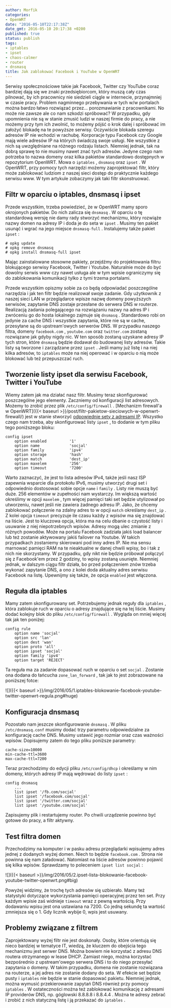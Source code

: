 ```yaml
---
author: Morfik
categories:
- OpenWRT
date: "2016-05-10T22:17:38Z"
date_gmt: 2016-05-10 20:17:38 +0200
published: true
status: publish
tags:
- iptables
- ipset
- chaos-calmer
- router
- dnsmasq
title: Jak zablokować Facebook i YouTube w OpenWRT
---
```


Serwisy społecznościowe takie jak Facebook, Twitter czy YouTube coraz bardziej dają się we znaki
przedsiębiorcom, który muszą cały czas pilnować, by ich pracownicy nie siedzieli ciągle w
internecie, przynajmniej w czasie pracy. Problem nagminnego przebywania w tych w/w portalach można
bardzo łatwo rozwiązać przez... porozmawianie z pracownikami. No może nie zawsze ale co nam szkodzi
spróbować? W przypadku, gdy upomnienia nie są w stanie zmusić ludzi w naszej firmie do pracy, a nie
możemy przy tym ich zwolnić, to możemy pójść o krok dalej i spróbować im założyć blokadę na te
powyższe serwisy. Oczywiście blokada szeregu adresów IP nie wchodzi w rachubę. Korporacje typu
Facebook czy Google mają wiele adresów IP na których świadczą swoje usługi. Nie wszystkie z nich są
uwzględniane na różnego rodzaju listach. Niemniej jednak, tak na dobrą sprawę to nie musimy nawet
znać tych adresów. Jedyne czego nam potrzeba to nazwa domeny oraz kilka pakietów standardowo
dostępnych w repozytorium OpenWRT. Mowa o `iptables` , `dnsmasq` oraz `ipset` . W OpenWRT, przy
pomocy tych narzędzi możemy zaprojektować filtr, który może zablokować ludziom z naszej sieci dostęp
do praktycznie każdego serwisu www. W tym artykule zobaczymy jak taki filtr skonstruować.

<!--more-->
## Filtr w oparciu o iptables, dnsmasq i ipset

Przede wszystkim, trzeba powiedzieć, że w OpenWRT mamy sporo okrojonych pakietów. Do nich zalicza
się `dnsmasq` . W oparciu o tę standardową wersję nie damy rady stworzyć mechanizmu, który rozwiąże
nazwy domen na adresy IP i doda je do seta w `ipset` . Musimy ten pakiet usunąć i wgrać na jego
miejsce `dnsmasq-full` . Instalujemy także pakiet `ipset` :

    # opkg update
    # opkg remove dnsmasq
    # opkg install dnsmasq-full ipset

Mając zainstalowane stosowne pakiety, przejdźmy do projektowania filtru blokującego serwisy
Facebook, Twitter i Youtube. Naturalnie może do być dowolny serwis www czy nawet usługa ale w tym
wpisie ograniczymy się do zablokowania komunikacji tylko z tymi trzema portalami.

Przede wszystkim opiszmy sobie za co będą odpowiadać poszczególne narzędzia i jak ten filtr będzie
realizował swoje zadanie. Gdy użytkownik z naszej sieci LAN w przeglądarce wpisze nazwę domeny
powyższych serwisów, zapytanie DNS zostaje przesłane do serwera DNS w routerze. Realizacją zadania
polegającego na rozwiązaniu nazwy na adres IP i zwróceniu go do hosta lokalnego zajmuje się
`dnsmasq` . Standardowo robi on jedynie za cache DNS i wszystkie zapytania, które nie są w cache,
przesyłane są do upstream'owych serwerów DNS. W przypadku naszego filtra, domeny `facebook.com` ,
`youtube.com` oraz `twitter.com` zostaną rozwiązane jak gdyby nigdy nic. W ten sposób zostaną
uzyskane adresy IP tych stron, które `dnsmasq` będzie dodawał do budowanej listy adresów. Takie
listy są tworzone i zarządzane przez `ipset` . Jeśli mamy już listę i na niej kilka adresów, to
`iptables` może na niej operować i w oparciu o nią może blokować lub też przepuszczać ruch.

## Tworzenie listy ipset dla serwisu Facebook, Twitter i YouTube

Wiemy zatem jak ma działać nasz filtr. Musimy teraz skonfigurować poszczególne jego elementy.
Zaczniemy od konfiguracji list adresowych. Możemy to zrobić przez plik `/etc/config/firewall` .
[Mechanizm firewall'a w
OpenWRT]({{< baseurl >}}/post/filtr-pakietow-sieciowych-w-openwrt-firewall/) jest w stanie
stworzyć [odpowiednie sety z adresami
IP](https://lists.openwrt.org/pipermail/openwrt-devel/2013-May/019937.html). Wszystko czego nam
trzeba, aby skonfigurować listy `ipset` , to dodanie w tym pliku tego poniższego bloku:

    config ipset
        option enabled          '1'
        option name             'socjal'
        option family           'ipv4'
        option storage          'hash'
        option match            'dest_ip'
        option maxelem          '256'
        option timeout          '7200'

Warto zaznaczyć, że jest to lista adresów IPv4, także jeśli nasz ISP zapewnia wsparcie dla protokołu
IPv6, musimy utworzyć drugi set i odpowiednio dostosować sobie opcje `name` i `family` . Listy nie
muszą być duże. 256 elementów w zupełności nam wystarczy. Im większą wartość określimy w opcji
`maxelem` , tym więcej pamięci taki set będzie utylizował po utworzeniu, nawet jeśli nie zawiera
żadnego adresu IP. Jako, że chcemy zablokować połączenie na zdalny adres to w opcji `match`
określamy `dest_ip` . Z kolei opcja `timeout` precyzuje ile czasu każdy z wpisów ma się znajdować
na liście. Jest to kluczowa opcja, która ma na celu dbanie o czystość listy i usuwanie z niej
niepotrzebnych wpisów. Adresy mogą ulec zmianie z różnych powodów. Może na portalu Facebook zadziała
jakiś load balancer lub też zostanie aktywowany jakiś failover na Youtube. W takich przypadkach
zostaniemy skierowani pod inny adres IP. Nie ma sensu marnować pamięci RAM na te nieaktualne w danej
chwili wpisy, bo i tak z nich nie skorzystamy. W przypadku, gdy nikt nie będzie próbował połączyć
się z Facebook'em przez 2 godziny, to wpisy zostaną usunięte. Niemniej jednak, w dalszym ciągu
filtr działa, bo przed połączeniem znów trzeba wykonać zapytanie DNS, a ono z kolei doda aktualny
adres serwisu Facebook na listę. Upewnijmy się także, że opcja `enabled` jest włączona.

## Reguła dla iptables

Mamy zatem skonfigurowany set. Potrzebujemy jednak reguły dla `iptables` , która zablokuje ruch w
oparciu o adresy znajdujące się na tej liście. Musimy dodać kolejny blok do pliku
`/etc/config/firewall` . Wygląda on mniej więcej tak jak ten poniżej:

    config rule
        option name 'socjal'
        option src 'lan'
        option dest 'wan'
        option proto 'all'
        option ipset 'socjal'
        option family 'ipv4'
        option target 'REJECT'

Ta reguła ma za zadanie dopasować ruch w oparciu o set `socjal` . Zostanie ona dodana do łańcucha
`zone_lan_forward` , tak jak to jest zobrazowane na poniższej fotce:

![]({{< baseurl >}}/img/2016/05/1.iptables-blokowanie-facebook-youtube-twitter-openwrt-regula.png#huge)

## Konfiguracja dnsmasq

Pozostało nam jeszcze skonfigurowanie `dnsmasq` . W pliku `/etc/dnsmasq.conf` musimy dodać trzy
parametru odpowiedzialne za konfigurację cache DNS. Musimy ustawić jego rozmiar oraz czas ważności
wpisów. Dopisujemy zatem do tego pliku poniższe parametry:

    cache-size=10000
    min-cache-ttl=3600
    max-cache-ttl=7200

Teraz przechodzimy do edycji pliku `/etc/config/dhcp` i określamy w nim domeny, których adresy IP
mają wędrować do listy `ipset` :

    config dnsmasq
        ...
        list ipset '/fb.com/socjal'
        list ipset '/facebook.com/socjal'
        list ipset '/twitter.com/socjal'
        list ipset '/youtube.com/socjal'

Zapisujemy plik i restartujemy router. Po chwili urządzenie powinno być gotowe do pracy, a filtr
aktywny.

## Test filtra domen

Przechodzimy na komputer i w pasku adresu przeglądarki wpisujemy adres jednej z dodanych wyżej
domen. Niech to będzie `facebook.com` . Strona nie powinna się nam załadować. Natomiast na liście
adresów powinno pojawić się kilka wpisów. Sprawdzamy to poleceniem `ipset list socjal` :

![]({{< baseurl >}}/img/2016/05/2.ipset-lista-blokowanie-facebook-youtube-twitter-openwrt.png#big)

Powyżej widzimy, że trochę tych adresów się uzbierało. Mamy też statystyki dotyczące wykorzystania
pamięci operacyjnej przez ten set. Przy każdym wpisie zaś widnieje `timeout` wraz z pewną wartością.
Przy dodawaniu wpisu jest ona ustawiana na 7200. Co jedną sekundę ta wartość zmniejsza się o 1. Gdy
licznik wybije 0, wpis jest usuwany.

## Problemy związane z filtrem

Zaprojektowany wyżej filtr nie jest doskonały. Osoby, które orientują się nieco bardziej w tematyce
IT, wiedzą, że kluczem do obejścia tego mechanizmu jest serwer DNS. Można bowiem nie korzystać z
adresu DNS routera otrzymanego w lease DHCP. Zamiast niego, można korzystać bezpośrednio z
upstream'owego serwera DNS i to do niego przesyłać zapytania o domeny. W takim przypadku, domena nie
zostanie rozwiązana na routerze, a jej adres nie zostanie dodany do seta. W efekcie set będzie pusty
i `iptables` nie będzie w stanie dopasować pakietu. Niemniej jednak, można wymusić przekierowanie
zapytań DNS również przy pomocy `iptables` . W ostateczności można też zablokować komunikację z
adresami IP providerów DNS, np. góglowski 8.8.8.8 i 8.8.4.4 . Można te adresy zebrać i zrobić z nich
statyczną listę i ją przekazać do `iptables` .
